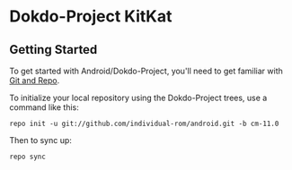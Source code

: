 Dokdo-Project KitKat
===========


Getting Started
---------------

To get started with Android/Dokdo-Project, you'll need to get
familiar with [Git and Repo](http://source.android.com/source/using-repo.html).

To initialize your local repository using the Dokdo-Project trees, use a command like this:

    repo init -u git://github.com/individual-rom/android.git -b cm-11.0

Then to sync up:

    repo sync
